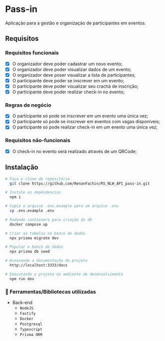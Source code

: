 
# Pass-in
Aplicação para a gestão e organização de participantes em eventos.

## Requisitos

### Requisitos funcionais

- [x]  O organizador deve poder cadastrar um novo evento;
- [x]  O organizador deve poder visualizar dados de um evento;
- [x]  O organizador deve poser visualizar a lista de participantes;
- [x]  O participante deve poder se inscrever em um evento;
- [x]  O participante deve poder visualizar seu crachá de inscrição;
- [x]  O participante deve poder realizar check-in no evento;

### Regras de negócio

- [x]  O participante só pode se inscrever em um evento uma única vez;
- [x]  O participante só pode se inscrever em eventos com vagas disponíveis;
- [x]  O participante só pode realizar check-in em um evento uma única vez;

### Requisitos não-funcionais

- [x]  O check-in no evento será realizado através de um QRCode;


## Instalação

```bash
# Faça o clone do repositório
  git clone https://github.com/RenanFachin/RS_NLW_API_pass-in.git

# Instale as depêndencias
  npm i

# Copie o arquivo .env.example para um arquivo .env
  cp .env.example .env

# Rodando containers para criação do db
  docker compose up

# Criar as tabelas no banco de dados
  npx prisma migrate dev

# Popular o banco de dados
  npx prisma db seed

# Acessando a documentação do projeto
  http://localhost:3333/docs

# Executando o projeto no ambiente de desenvolvimento
  npm run dev
```

### 📘 Ferramentas/Bibliotecas utilizadas
- Back-end
  - `NodeJS`
  - `Fastify`
  - `Docker`
  - `Postgresql`
  - `Typescript`
  - `Prisma ORM`
